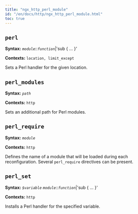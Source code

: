 ```yaml
---
title: "ngx_http_perl_module"
id: "/en/docs/http/ngx_http_perl_module.html"
toc: true
---
```


## `perl`

**Syntax:** *`module`*::*`function`*|'sub { ... }'

**Contexts:** `location, limit_except`

Sets a Perl handler for the given location.

## `perl_modules`

**Syntax:** *`path`*

**Contexts:** `http`

Sets an additional path for Perl modules.

## `perl_require`

**Syntax:** *`module`*

**Contexts:** `http`

Defines the name of a module that will be loaded during each
reconfiguration.
Several `perl_require` directives can be present.

## `perl_set`

**Syntax:** *`$variable`* *`module`*::*`function`*|'sub { ... }'

**Contexts:** `http`

Installs a Perl handler for the specified variable.

